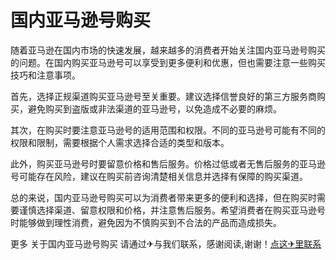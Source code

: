 # 国内亚马逊号购买

随着亚马逊在国内市场的快速发展，越来越多的消费者开始关注国内亚马逊号购买的问题。在国内购买亚马逊号可以享受到更多便利和优惠，但也需要注意一些购买技巧和注意事项。

首先，选择正规渠道购买亚马逊号至关重要。建议选择信誉良好的第三方服务商购买，避免购买到盗版或非法渠道的亚马逊号，以免造成不必要的麻烦。

其次，在购买时要注意亚马逊号的适用范围和权限。不同的亚马逊号可能有不同的权限和限制，需要根据个人需求选择合适的类型和版本。

此外，购买亚马逊号时要留意价格和售后服务。价格过低或者无售后服务的亚马逊号可能存在风险，建议在购买前咨询清楚相关信息并选择有保障的购买渠道。

总的来说，国内亚马逊号购买可以为消费者带来更多的便利和选择，但在购买时需要谨慎选择渠道、留意权限和价格，并注意售后服务。希望消费者在购买亚马逊号时能够做到理性消费，避免因为不慎购买到不合法的产品而造成损失。

更多 关于国内亚马逊号购买 请通过✈与我们联系，感谢阅读,谢谢！[点这✈里联系](https://w.k02.cc)